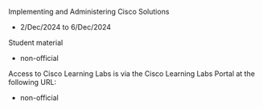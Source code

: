 Implementing and Administering Cisco Solutions
- 2/Dec/2024 to 6/Dec/2024

Student material
- non-official

Access to Cisco Learning Labs is via the Cisco Learning Labs Portal at the following URL:
- non-official












